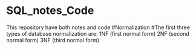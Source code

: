 # SQL_notes_Code
This repository have both notes and code
#Normalization
#The first three types of database normalization are: 
1NF (first normal form)
2NF (second normal form)
3NF (third normal form)
